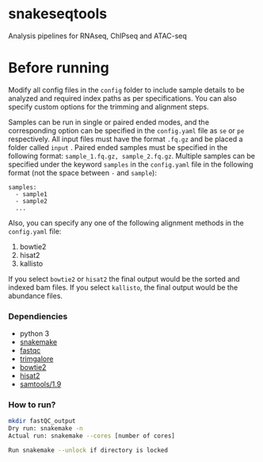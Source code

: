 # snakeseqtools
Analysis pipelines for RNAseq, ChIPseq and ATAC-seq


# Before running 
Modify all config files in the `config` folder to include sample details to be analyzed and required index paths as per specifications. You can also specify custom options for the trimming and alignment steps. 

Samples can be run in single or paired ended modes, and the corresponding option can be specified in the `config.yaml` file as `se` or `pe` respectively. All input files must have the format `.fq.gz` and be placed a folder called `input` . Paired ended samples must be specified in the following format: `sample_1.fq.gz, sample_2.fq.gz`. Multiple samples can be specified under the keyword `samples` in the `config.yaml` file in the following format (not the space between `-` and `sample`):

```
samples:
  - sample1
  - sample2
  ...
```

Also, you can specify any one of the following alignment methods in the `config.yaml` file:
1) bowtie2
2) hisat2
3) kallisto

If you select `bowtie2` or `hisat2` the final output would be the sorted and indexed bam files. If you select `kallisto`, the final output would be the abundance files.


### Dependiencies
* python 3
* [snakemake](https://snakemake.readthedocs.io/en/stable/)
* [fastqc](https://www.bioinformatics.babraham.ac.uk/projects/fastqc/)
* [trimgalore](https://www.bioinformatics.babraham.ac.uk/projects/trim_galore/)
* [bowtie2](http://bowtie-bio.sourceforge.net/bowtie2/index.shtml)
* [hisat2](http://daehwankimlab.github.io/hisat2/)
* [samtools/1.9](http://www.htslib.org/)


### How to run?

```bash
mkdir fastQC_output
Dry run: snakemake -n
Actual run: snakemake --cores [number of cores]

Run snakemake --unlock if directory is locked
```
